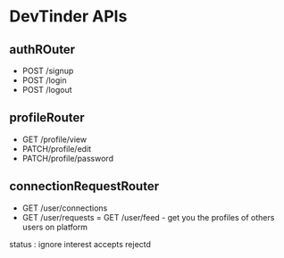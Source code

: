 # DevTinder APIs


## authROuter
- POST /signup
- POST /login
- POST /logout

## profileRouter 
- GET /profile/view
- PATCH/profile/edit
- PATCH/profile/password

## connectionRequestRouter
- GET /user/connections
- GET /user/requests
= GET /user/feed  - get you the profiles of others users on platform

status : ignore interest accepts rejectd 
